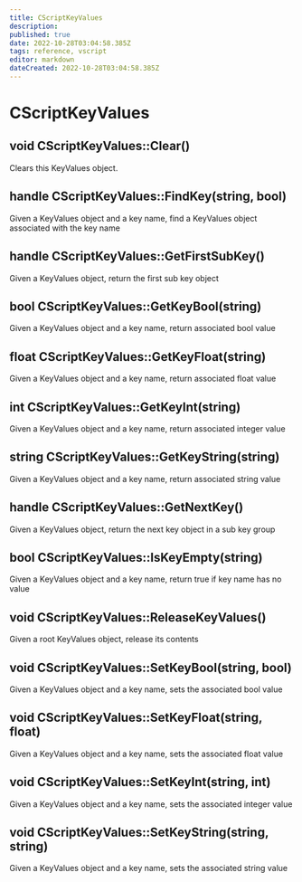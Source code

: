 ```yaml
---
title: CScriptKeyValues
description: 
published: true
date: 2022-10-28T03:04:58.385Z
tags: reference, vscript
editor: markdown
dateCreated: 2022-10-28T03:04:58.385Z
---
```


# CScriptKeyValues

## void CScriptKeyValues::Clear()
Clears this KeyValues object.

## handle CScriptKeyValues::FindKey(string, bool) 

Given a KeyValues object and a key name, find a KeyValues object associated with the key name

## handle CScriptKeyValues::GetFirstSubKey()

Given a KeyValues object, return the first sub key object

## bool CScriptKeyValues::GetKeyBool(string) 

Given a KeyValues object and a key name, return associated bool value

## float CScriptKeyValues::GetKeyFloat(string)

Given a KeyValues object and a key name, return associated float value

## int CScriptKeyValues::GetKeyInt(string)

Given a KeyValues object and a key name, return associated integer value

## string CScriptKeyValues::GetKeyString(string) 

Given a KeyValues object and a key name, return associated string value

## handle CScriptKeyValues::GetNextKey() 

Given a KeyValues object, return the next key object in a sub key group

## bool CScriptKeyValues::IsKeyEmpty(string) 

Given a KeyValues object and a key name, return true if key name has no value

## void CScriptKeyValues::ReleaseKeyValues()

Given a root KeyValues object, release its contents

## void CScriptKeyValues::SetKeyBool(string, bool) 

Given a KeyValues object and a key name, sets the associated bool value

## void CScriptKeyValues::SetKeyFloat(string, float)

Given a KeyValues object and a key name, sets the associated float value

## void CScriptKeyValues::SetKeyInt(string, int)

Given a KeyValues object and a key name, sets the associated integer value

## void CScriptKeyValues::SetKeyString(string, string)

Given a KeyValues object and a key name, sets the associated string value
